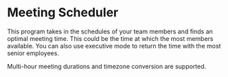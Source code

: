 # Meeting Scheduler
This program takes in the schedules of your team members and finds an optimal meeting time. This could be the time at which the most members available. 
You can also use executive mode to return the time with the most senior employees. 

Multi-hour meeting durations and timezone conversion are supported.
